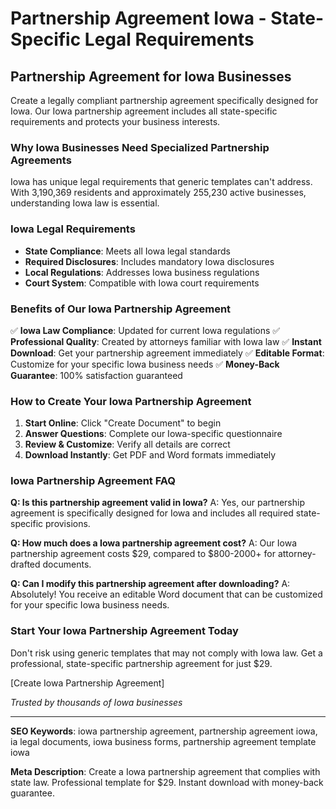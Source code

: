 # Partnership Agreement Iowa - State-Specific Legal Requirements

## Partnership Agreement for Iowa Businesses

Create a legally compliant partnership agreement specifically designed for Iowa. Our Iowa partnership agreement includes all state-specific requirements and protects your business interests.

### Why Iowa Businesses Need Specialized Partnership Agreements

Iowa has unique legal requirements that generic templates can't address. With 3,190,369 residents and approximately 255,230 active businesses, understanding Iowa law is essential.

### Iowa Legal Requirements

- **State Compliance**: Meets all Iowa legal standards
- **Required Disclosures**: Includes mandatory Iowa disclosures
- **Local Regulations**: Addresses Iowa business regulations
- **Court System**: Compatible with Iowa court requirements

### Benefits of Our Iowa Partnership Agreement

✅ **Iowa Law Compliance**: Updated for current Iowa regulations
✅ **Professional Quality**: Created by attorneys familiar with Iowa law
✅ **Instant Download**: Get your partnership agreement immediately
✅ **Editable Format**: Customize for your specific Iowa business needs
✅ **Money-Back Guarantee**: 100% satisfaction guaranteed

### How to Create Your Iowa Partnership Agreement

1. **Start Online**: Click "Create Document" to begin
2. **Answer Questions**: Complete our Iowa-specific questionnaire
3. **Review & Customize**: Verify all details are correct
4. **Download Instantly**: Get PDF and Word formats immediately

### Iowa Partnership Agreement FAQ

**Q: Is this partnership agreement valid in Iowa?**
A: Yes, our partnership agreement is specifically designed for Iowa and includes all required state-specific provisions.

**Q: How much does a Iowa partnership agreement cost?**
A: Our Iowa partnership agreement costs $29, compared to $800-2000+ for attorney-drafted documents.

**Q: Can I modify this partnership agreement after downloading?**
A: Absolutely! You receive an editable Word document that can be customized for your specific Iowa business needs.

### Start Your Iowa Partnership Agreement Today

Don't risk using generic templates that may not comply with Iowa law. Get a professional, state-specific partnership agreement for just $29.

[Create Iowa Partnership Agreement]

*Trusted by thousands of Iowa businesses*

---

**SEO Keywords**: iowa partnership agreement, partnership agreement iowa, ia legal documents, iowa business forms, partnership agreement template iowa

**Meta Description**: Create a Iowa partnership agreement that complies with state law. Professional template for $29. Instant download with money-back guarantee.
